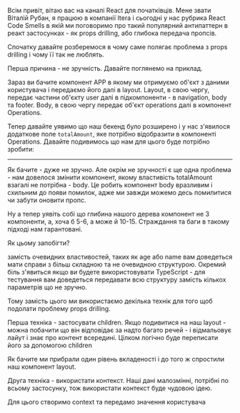 Всім привіт, вітаю вас на каналі React для початківців. Мене звати Віталій Рубан, я працюю в компанії Itera і сьогодні у нас рубрика React Code Smells в якій ми поговоримо про такий популярний антипаттерн в реакт застосунках - як props drilling, або глибока передача пропсів.

Спочатку давайте розберемося в чому саме полягає проблема з props drilling і чому її так не люблять.

Перша причина - не зручність. Давайте поглянемо на приклад.

Зараз ви бачите компонент APP в якому ми отримуємо об'єкт з даними користувача і передаємо його далі в layout. Layout, в свою чергу, передає частини об'єкту user далі в підкомпоненти - в navigation, body та footer. Body, в свою чергу передає об'єкт operations далі в компонент Operations.

Тепер давайте уявимо що наш бекенд було розширено і у нас з'явилося додаткове поле `totalAmount`, яке потрібно відобразити в компоненті Operations. Давайте подивимось що нам для цього буде потрібно зробити:

---

Як бачите - дуже не зручно. Але окрім не зручності є ще одна проблема - нам довелося змінити компонент, якому властивість totalAmount взагалі не потрібна - body. Це робить компонент body вразливим і схильним до появи помилок, адже ми завжди можемо десь помилитися чи забути оновити пропс.

Ну а тепер уявіть собі що глибина нашого дерева компонент не 3 компоненти, а, хоча б 5-6, а може й 10-15. Страждання та баги в такому підході нам гарантовані.

Як цьому запобігти?

замість очевидних властивостей, таких як age або name вам доведеться мати справи з більш складною та не очевидною структурою. Окремий біль з'явиться якщо ви будете використовувати TypeScript - для тестування вам доведеться передавати всю структуру замість кількох параметрів що не зручно.

Тому замість цього ми використаємо декілька технік для того щоб подолати проблему props drilling. 

Перша техніка - застосувати children. Якщо подивитися на наш layout - можна побачити що він відповідає за надто багато речей - і відмальовує лайут і знає про контент всередині. Цілком логічно буде переписати його за допомогою children

Як бачите ми прибрали один рівень вкладеності і до того ж спростили наш компонент layout. 

Друга техніка - використати контекст. Наші дані малозмінні, потрібні по всьому застосунку, тож використати контекст буде чудовою ідею. 

Для цього створимо context та передамо значення користувача